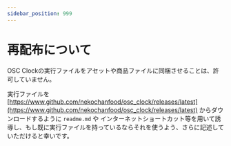 ```yaml
---
sidebar_position: 999
---
```


# 再配布について

OSC Clockの実行ファイルをアセットや商品ファイルに同梱させることは、許可していません。

実行ファイルを [https://www.github.com/nekochanfood/osc_clock/releases/latest](https://www.github.com/nekochanfood/osc_clock/releases/latest) からダウンロードするように `readme.md` や インターネットショートカット等を用いて誘導し、もし既に実行ファイルを持っているならそれを使うよう、さらに記述していただけると幸いです。
